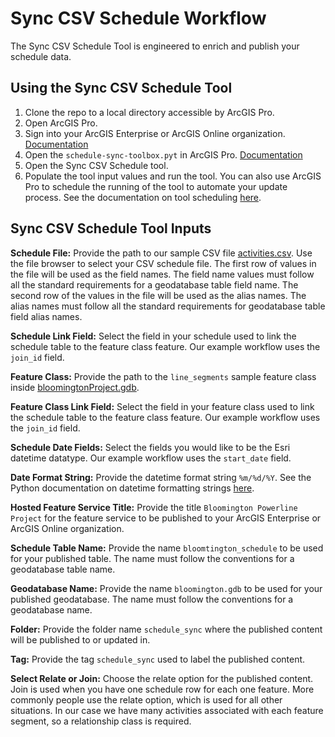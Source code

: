 # Sync CSV Schedule Workflow

The Sync CSV Schedule Tool is engineered to enrich and publish your schedule data. 

## Using the Sync CSV Schedule Tool

1. Clone the repo to a local directory accessible by ArcGIS Pro.
2. Open ArcGIS Pro.
3. Sign into your ArcGIS Enterprise or ArcGIS Online organization. [Documentation](https://pro.arcgis.com/en/pro-app/latest/help/projects/sign-in-to-your-organization.htm)
4. Open the `schedule-sync-toolbox.pyt` in ArcGIS Pro. [Documentation](https://pro.arcgis.com/en/pro-app/latest/help/projects/connect-to-a-toolbox.htm)
5. Open the Sync CSV Schedule tool.
6. Populate the tool input values and run the tool. You can also use ArcGIS Pro to schedule the running of the tool to automate your update process. See the documentation on tool scheduling [here](https://pro.arcgis.com/en/pro-app/latest/help/analysis/geoprocessing/basics/schedule-geoprocessing-tools.htm).


## Sync CSV Schedule Tool Inputs

**Schedule File:** Provide the path to our sample CSV file [activities.csv](activities.csv). Use the file browser to select your CSV schedule file. The first row of values in the file will be used as the field names. The field name values must follow all the standard requirements for a geodatabase table field name. The second row of the values in the file will be used as the alias names. The alias names must follow all the standard requirements for geodatabase table field alias names.

**Schedule Link Field:** Select the field in your schedule used to link the schedule table to the feature class feature. Our example workflow uses the `join_id` field.

**Feature Class:** Provide the path to the `line_segments` sample feature class inside [bloomingtonProject.gdb](bloomingtonProject.gdb).

**Feature Class Link Field:** Select the field in your feature class used to link the schedule table to the feature class feature. Our example workflow uses the `join_id` field.

**Schedule Date Fields:** Select the fields you would like to be the Esri datetime datatype. Our example workflow uses the `start_date` field.

**Date Format String:** Provide the datetime format string `%m/%d/%Y`. See the Python documentation on datetime formatting strings [here](https://docs.python.org/3/library/datetime.html).

**Hosted Feature Service Title:** Provide the title `Bloomington Powerline Project` for the feature service to be published to your ArcGIS Enterprise or ArcGIS Online organization.

**Schedule Table Name:** Provide the name `bloomtington_schedule` to be used for your published table. The name must follow the conventions for a geodatabase table name. 

**Geodatabase Name:** Provide the name `bloomington.gdb` to be used for your published geodatabase. The name must follow the conventions for a geodatabase name.

**Folder:** Provide the folder name `schedule_sync` where the published content will be published to or updated in. 

**Tag:** Provide the tag `schedule_sync` used to label the published content.

**Select Relate or Join:** Choose the relate option for the published content. Join is used when you have one schedule row for each one feature. More commonly people use the relate option, which is used for all other situations. In our case we have many activities associated with each feature segment, so a relationship class is required. 

